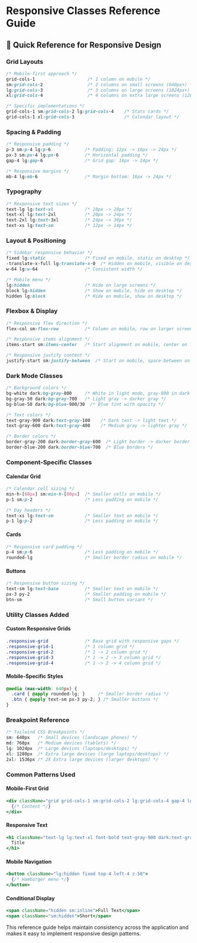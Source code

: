 # Responsive Classes Reference Guide

## 🎯 Quick Reference for Responsive Design

### **Grid Layouts**
```css
/* Mobile-first approach */
grid-cols-1                    /* 1 column on mobile */
sm:grid-cols-2                 /* 2 columns on small screens (640px+) */
lg:grid-cols-3                 /* 3 columns on large screens (1024px+) */
xl:grid-cols-4                 /* 4 columns on extra large screens (1280px+) */

/* Specific implementations */
grid-cols-1 sm:grid-cols-2 lg:grid-cols-4    /* Stats cards */
grid-cols-1 xl:grid-cols-3                   /* Calendar layout */
```

### **Spacing & Padding**
```css
/* Responsive padding */
p-3 sm:p-4 lg:p-6             /* Padding: 12px -> 16px -> 24px */
px-3 sm:px-4 lg:px-6          /* Horizontal padding */
gap-4 lg:gap-6                /* Grid gap: 16px -> 24px */

/* Responsive margins */
mb-4 lg:mb-6                  /* Margin bottom: 16px -> 24px */
```

### **Typography**
```css
/* Responsive text sizes */
text-lg lg:text-xl            /* 18px -> 20px */
text-xl lg:text-2xl           /* 20px -> 24px */
text-2xl lg:text-3xl          /* 24px -> 30px */
text-xs lg:text-sm            /* 12px -> 14px */
```

### **Layout & Positioning**
```css
/* Sidebar responsive behavior */
fixed lg:static               /* Fixed on mobile, static on desktop */
-translate-x-full lg:translate-x-0  /* Hidden on mobile, visible on desktop */
w-64 lg:w-64                  /* Consistent width */

/* Mobile menu */
lg:hidden                     /* Hide on large screens */
block lg:hidden               /* Show on mobile, hide on desktop */
hidden lg:block               /* Hide on mobile, show on desktop */
```

### **Flexbox & Display**
```css
/* Responsive flex direction */
flex-col sm:flex-row          /* Column on mobile, row on larger screens */

/* Responsive items alignment */
items-start sm:items-center   /* Start alignment on mobile, center on larger */

/* Responsive justify content */
justify-start sm:justify-between  /* Start on mobile, space-between on larger */
```

### **Dark Mode Classes**
```css
/* Background colors */
bg-white dark:bg-gray-800     /* White in light mode, gray-800 in dark */
bg-gray-50 dark:bg-gray-700   /* Light gray -> darker gray */
bg-blue-50 dark:bg-blue-900/30  /* Blue tint with opacity */

/* Text colors */
text-gray-900 dark:text-gray-100    /* Dark text -> light text */
text-gray-600 dark:text-gray-400    /* Medium gray -> lighter gray */

/* Border colors */
border-gray-200 dark:border-gray-600  /* Light border -> darker border */
border-blue-200 dark:border-blue-700  /* Blue borders */
```

### **Component-Specific Classes**

#### **Calendar Grid**
```css
/* Calendar cell sizing */
min-h-[60px] sm:min-h-[80px]  /* Smaller cells on mobile */
p-1 sm:p-2                    /* Less padding on mobile */

/* Day headers */
text-xs lg:text-sm            /* Smaller text on mobile */
p-1 lg:p-2                    /* Less padding on mobile */
```

#### **Cards**
```css
/* Responsive card padding */
p-4 sm:p-6                    /* Less padding on mobile */
rounded-lg                    /* Smaller border radius on mobile */
```

#### **Buttons**
```css
/* Responsive button sizing */
text-sm lg:text-base          /* Smaller text on mobile */
px-3 py-2                     /* Smaller padding on mobile */
btn-sm                        /* Small button variant */
```

### **Utility Classes Added**

#### **Custom Responsive Grids**
```css
.responsive-grid              /* Base grid with responsive gaps */
.responsive-grid-1            /* 1 column grid */
.responsive-grid-2            /* 1 -> 2 column grid */
.responsive-grid-3            /* 1 -> 2 -> 3 column grid */
.responsive-grid-4            /* 1 -> 2 -> 4 column grid */
```

#### **Mobile-Specific Styles**
```css
@media (max-width: 640px) {
  .card { @apply rounded-lg; }     /* Smaller border radius */
  .btn { @apply text-sm px-3 py-2; } /* Smaller buttons */
}
```

### **Breakpoint Reference**
```css
/* Tailwind CSS Breakpoints */
sm: 640px   /* Small devices (landscape phones) */
md: 768px   /* Medium devices (tablets) */
lg: 1024px  /* Large devices (laptops/desktops) */
xl: 1280px  /* Extra large devices (large laptops/desktops) */
2xl: 1536px /* 2X Extra large devices (larger desktops) */
```

### **Common Patterns Used**

#### **Mobile-First Grid**
```jsx
<div className="grid grid-cols-1 sm:grid-cols-2 lg:grid-cols-4 gap-4 lg:gap-6">
  {/* Content */}
</div>
```

#### **Responsive Text**
```jsx
<h1 className="text-lg lg:text-xl font-bold text-gray-900 dark:text-gray-100">
  Title
</h1>
```

#### **Mobile Navigation**
```jsx
<button className="lg:hidden fixed top-4 left-4 z-50">
  {/* Hamburger menu */}
</button>
```

#### **Conditional Display**
```jsx
<span className="hidden sm:inline">Full Text</span>
<span className="sm:hidden">Short</span>
```

This reference guide helps maintain consistency across the application and makes it easy to implement responsive design patterns.
